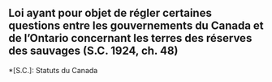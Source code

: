 ## Loi ayant pour objet de régler certaines questions entre les gouvernements du Canada et de l’Ontario concernant les terres des réserves des sauvages (S.C. 1924, ch. 48)
  *[S.C.]: Statuts du Canada
